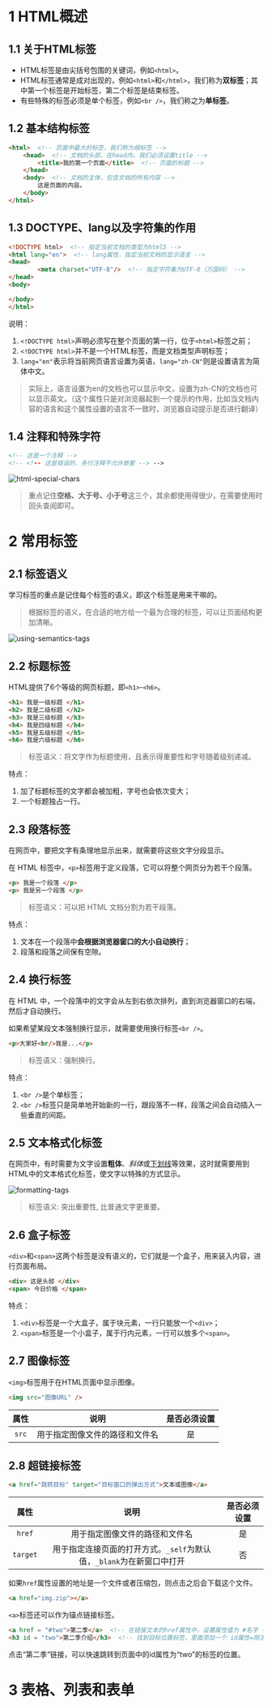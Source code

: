# 1 HTML概述

## 1.1 关于HTML标签

* HTML标签是由尖括号包围的关键词，例如`<html>`。
* HTML标签通常是成对出现的，例如`<html>`和`</html>`，我们称为**双标签**；其中第一个标签是开始标签，第二个标签是结束标签。
* 有些特殊的标签必须是单个标签，例如`<br />`，我们称之为**单标签**。

## 1.2 基本结构标签

```html
<html>  <!-- 页面中最大的标签，我们称为根标签 -->
    <head>  <!-- 文档的头部，在head内，我们必须设置title -->
        <title>我的第一个页面</title>  <!-- 页面的标题 -->
    </head>
    <body>  <!-- 文档的主体，包含文档的所有内容 -->
        这是页面的内容。
    </body>
</html>
```

## 1.3 DOCTYPE、lang以及字符集的作用

```html
<!DOCTYPE html>  <!-- 指定当前文档的类型为html5 -->
<html lang="en">  <!-- lang属性，指定当前文档的显示语言 -->
<head>
        <meta charset="UTF-8"/>  <!-- 指定字符集为UTF-8（万国码） -->    
</head>
<body>

</body>
</html>
```

说明：

1. `<!DOCTYPE html>`声明必须写在整个页面的第一行，位于`<html>`标签之前；
2. `<!DOCTYPE html>`并不是一个HTML标签，而是文档类型声明标签；
3. `lang="en"`表示将当前网页语言设置为英语，`lang="zh-CN"`则是设置语言为简体中文。

> 实际上，语言设置为en的文档也可以显示中文，设置为zh-CN的文档也可以显示英文。（这个属性只是对浏览器起到一个提示的作用，比如当文档内容的语言和这个属性设置的语言不一致时，浏览器自动提示是否进行翻译）

## 1.4 注释和特殊字符

```html
<!-- 这是一个注释 -->
<!-- <!-- 这是错误的，多行注释不允许嵌套 --> -->
```

![html-special-chars](./images/html-special-chars.png)

> 重点记住**空格、大于号、小于号**这三个，其余都使用得很少，在需要使用时回头查阅即可。

# 2 常用标签

## 2.1 标签语义

学习标签的重点是记住每个标签的语义，即这个标签是用来干嘛的。

> 根据标签的语义，在合适的地方给一个最为合理的标签，可以让页面结构更加清晰。

![using-semantics-tags](./images/using-semantics-tags.png)

## 2.2 标题标签

HTML提供了6个等级的网页标题，即`<h1>`-`<h6>`。

```html
<h1> 我是一级标题 </h1>
<h2> 我是二级标题 </h2>
<h3> 我是三级标题 </h3>
<h4> 我是四级标题 </h4>
<h5> 我是五级标题 </h5>
<h6> 我是六级标题 </h6>
```

> 标签语义：将文字作为标题使用，且表示得重要性和字号随着级别递减。

特点：

1. 加了标题标签的文字都会被加粗，字号也会依次变大；
2. 一个标题独占一行。

## 2.3 段落标签

在网页中，要把文字有条理地显示出来，就需要将这些文字分段显示。

在 HTML 标签中，`<p>`标签用于定义段落，它可以将整个网页分为若干个段落。

```html
<p> 我是一个段落 </p>
<p> 我是另一个段落 </p>
```

> 标签语义：可以把 HTML 文档分割为若干段落。

特点：

1. 文本在一个段落中**会根据浏览器窗口的大小自动换行**；
2. 段落和段落之间保有空隙。

## 2.4 换行标签

在 HTML 中，一个段落中的文字会从左到右依次排列，直到浏览器窗口的右端，然后才自动换行。

如果希望某段文本强制换行显示，就需要使用换行标签`<br />`。

```html
<p>大家好<br/>我是...</p>
```

> 标签语义：强制换行。

特点：

1. `<br />`是个单标签；
2. `<br />`标签只是简单地开始新的一行，跟段落不一样，段落之间会自动插入一些垂直的间距。

## 2.5 文本格式化标签

在网页中，有时需要为文字设置**粗体**、*斜体*或<u>下划线</u>等效果，这时就需要用到HTML中的文本格式化标签，使文字以特殊的方式显示。

![formatting-tags](./images/formatting-tags.png)

> 标签语义: 突出重要性, 比普通文字更重要。

## 2.6 盒子标签

`<div>`和`<span>`这两个标签是没有语义的，它们就是一个盒子，用来装入内容，进行页面布局。

```html
<div> 这是头部 </div>
<span> 今日价格 </span>
```

特点：

1. `<div>`标签是一个大盒子，属于块元素，一行只能放一个`<div>`；
2. `<span>`标签是一个小盒子，属于行内元素，一行可以放多个`<span>`。

## 2.7 图像标签

`<img>`标签用于在HTML页面中显示图像。

```html
<img src="图像URL" />
```

| 属性  |  说明                        |是否必须设置|
|:-----:|:---------------------------:|:---------:|
| `src` | 用于指定图像文件的路径和文件名 | 是        | 

## 2.8 超链接标签

```html
<a href="跳转目标" target="目标窗口的弹出方式">文本或图像</a>
```

| 属性    |  说明                        |是否必须设置|
|:-------:|:---------------------------:|:---------:|
| `href`  | 用于指定图像文件的路径和文件名 | 是        |
| `target`| 用于指定连接页面的打开方式。`_self`为默认值，`_blank`为在新窗口中打开 | 否 |

如果`href`属性设置的地址是一个文件或者压缩包，则点击之后会下载这个文件。

```html
<a href="img.zip"></a>
```

`<a>`标签还可以作为锚点链接标签。

```html
<a href = "#two">第二季</a>  <!-- 在链接文本的href属性中，设置属性值为 #名字 -->
<h3 id = "two">第二季介绍</h3>  <!-- 找到目标位置标签，里面添加一个 id属性=刚才的名字 -->
```

点击“第二季”链接，可以快速跳转到页面中的id属性为“two”的标签的位置。

# 3 表格、列表和表单



